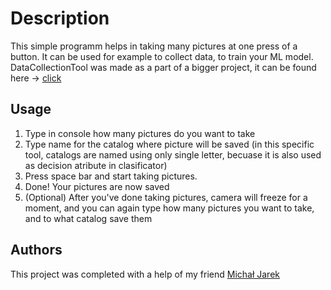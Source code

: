 # Description

This simple programm helps in taking many pictures at one press of a button. It can be used for example to collect data, to train your ML model.
DataCollectionTool was made as a part of a bigger project, it can be found here -> [click](https://github.com/GFuks27750/SignLanguageDetection)

## Usage

1. Type in console how many pictures do you want to take
1. Type name for the catalog where picture will be saved (in this specific tool, catalogs are named using only single letter, becuase it is also used as decision atribute in clasificator)
1. Press space bar and start taking pictures.
1. Done! Your pictures are now saved
1. (Optional) After you've done taking pictures, camera will freeze for a moment, and you can again type how many pictures you want to take, and to what catalog save them

## Authors

This project was completed with a help of my friend [Michał Jarek](https://github.com/mj-pjatk)